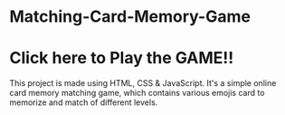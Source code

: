 # Matching-Card-Memory-Game
# Click here to Play the GAME!!
This project is made using HTML, CSS & JavaScript.
It's a simple online card memory matching game, which contains various emojis card to memorize and match of different levels.
